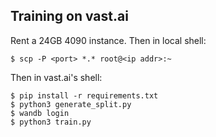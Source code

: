 ## Training on vast.ai

Rent a 24GB 4090 instance. Then in local shell:

```
$ scp -P <port> *.* root@<ip addr>:~
```

Then in vast.ai's shell:

```
$ pip install -r requirements.txt
$ python3 generate_split.py
$ wandb login
$ python3 train.py
```